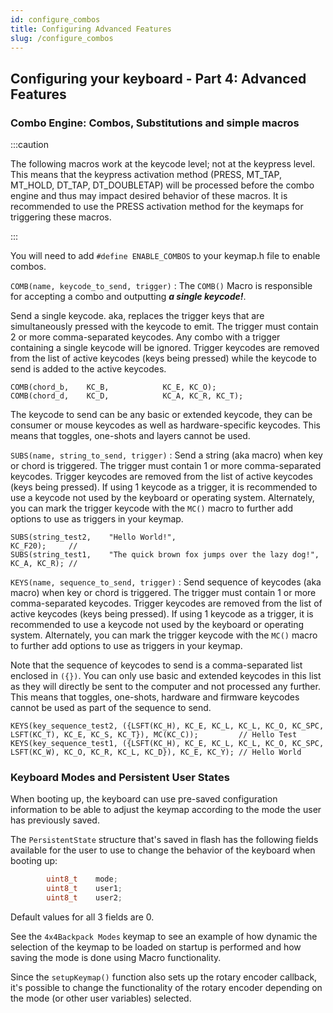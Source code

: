 ```yaml
---
id: configure_combos
title: Configuring Advanced Features
slug: /configure_combos
---
```


## Configuring your keyboard - Part 4: Advanced Features

### Combo Engine: Combos, Substitutions and simple macros

:::caution

The following macros work at the keycode level; not at the keypress level.  This means that the keypress activation method (PRESS, MT_TAP, MT_HOLD, DT_TAP, DT_DOUBLETAP) will be processed before the combo engine and thus may impact desired behavior of these macros.  It is recommended to use the PRESS activation method for the keymaps for triggering these macros.

:::

You will need to add ```#define ENABLE_COMBOS``` to your keymap.h file to enable combos.


```COMB(name, keycode_to_send, trigger)``` : The ```COMB()``` Macro is responsible for accepting a combo and outputting ***a single keycode!***.

Send a single keycode. aka, replaces the trigger keys that are simultaneously pressed with the keycode to emit.  The trigger must contain 2 or more comma-separated keycodes.  Any combo with a trigger containing a single keycode will be ignored.  Trigger keycodes are removed from the list of active keycodes (keys being pressed) while the keycode to send is added to the active keycodes.

```
COMB(chord_b,    KC_B,            KC_E, KC_O);
COMB(chord_d,    KC_D,            KC_A, KC_R, KC_T);
```
The keycode to send can be any basic or extended keycode, they can be consumer or mouse keycodes as well as hardware-specific keycodes. This means that toggles, one-shots and layers cannot be used.


```SUBS(name, string_to_send, trigger)``` : Send a string (aka macro) when key or chord is triggered. The trigger must contain 1 or more comma-separated keycodes. Trigger keycodes are removed from the list of active keycodes (keys being pressed). If using 1 keycode as a trigger, it is recommended to use a keycode not used by the keyboard or operating system. Alternately, you can mark the trigger keycode with the ```MC()``` macro to further add options to use as triggers in your keymap.

```
SUBS(string_test2,    "Hello World!",                                  KC_F20);     //
SUBS(string_test1,    "The quick brown fox jumps over the lazy dog!",  KC_A, KC_R); //
```

```KEYS(name, sequence_to_send, trigger)``` : Send sequence of keycodes (aka macro) when key or chord is triggered. The trigger must contain 1 or more comma-separated keycodes. Trigger keycodes are removed from the list of active keycodes (keys being pressed). If using 1 keycode as a trigger, it is recommended to use a keycode not used by the keyboard or operating system. Alternately, you can mark the trigger keycode with the ```MC()``` macro to further add options to use as triggers in your keymap.

Note that the sequence of keycodes to send is a comma-separated list enclosed in ```({})```.  You can only use basic and extended keycodes in this list as they will directly be sent to the computer and not processed any further.  This means that toggles, one-shots, hardware and firmware keycodes cannot be used as part of the sequence to send.


```
KEYS(key_sequence_test2, ({LSFT(KC_H), KC_E, KC_L, KC_L, KC_O, KC_SPC, LSFT(KC_T), KC_E, KC_S, KC_T}), MC(KC_C));         // Hello Test
KEYS(key_sequence_test1, ({LSFT(KC_H), KC_E, KC_L, KC_L, KC_O, KC_SPC, LSFT(KC_W), KC_O, KC_R, KC_L, KC_D}), KC_E, KC_Y); // Hello World
```

### Keyboard Modes and Persistent User States

When booting up, the keyboard can use pre-saved configuration information to be able to adjust the keymap according to the mode the user has previously saved.  

The `PersistentState` structure that's saved in flash has the following fields available for the user to use to change the behavior of the keyboard when booting up:
``` c++
        uint8_t    mode;
        uint8_t    user1;  
        uint8_t    user2; 
```

Default values for all 3 fields are 0.

See the `4x4Backpack Modes` keymap to see an example of how dynamic the selection of the keymap to be loaded on startup is performed and how saving the mode is done using Macro functionality.

Since the `setupKeymap()` function also sets up the rotary encoder callback, it's possible to change the functionality of the rotary encoder depending on the mode (or other user variables) selected.